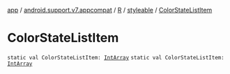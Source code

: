 [app](../../../index.md) / [android.support.v7.appcompat](../../index.md) / [R](../index.md) / [styleable](index.md) / [ColorStateListItem](./-color-state-list-item.md)

# ColorStateListItem

`static val ColorStateListItem: `[`IntArray`](https://kotlinlang.org/api/latest/jvm/stdlib/kotlin/-int-array/index.html)
`static val ColorStateListItem: `[`IntArray`](https://kotlinlang.org/api/latest/jvm/stdlib/kotlin/-int-array/index.html)